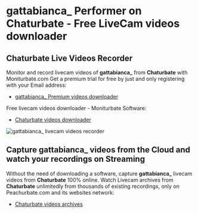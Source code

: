 # gattabianca_ Performer on Chaturbate - Free LiveCam videos downloader

## Chaturbate Live Videos Recorder

Monitor and record livecam videos of **gattabianca_** from **Chaturbate** with Moniturbate.com
Get a premium trial for free by just and only registering with your Email address:
* [gattabianca_ Premium videos downloader](https://moniturbate.com/request-demo-licence-key.html)

Free livecam videos downloader - Moniturbate Software:
* [Chaturbate videos downloader](https://moniturbate.com/moniturbate-download-software.html)

![gattabianca_ livecam videos recorder](https://peachurnet.com/templates/moniturbate-software.png)


## Capture gattabianca_ videos from the Cloud and watch your recordings on Streaming

Without the need of downloading a software, capture **gattabianca_** livecam videos from **Chaturbate** 100% online.
Watch Livecam archives from **Chaturbate** unlimitedly from thousands of existing recordings, only on Peachurbate.com and its websites network:
* [Chaturbate videos archives](https://peachurnet.com/)